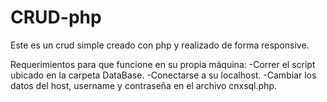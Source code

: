 # CRUD-php
Este es un crud simple creado con php y realizado de forma responsive. 

Requerimientos para que funcione en su propia máquina:
-Correr el script ubicado en la carpeta DataBase.
-Conectarse a su localhost.
-Cambiar los datos del host, username y contraseña en el archivo cnxsql.php.
